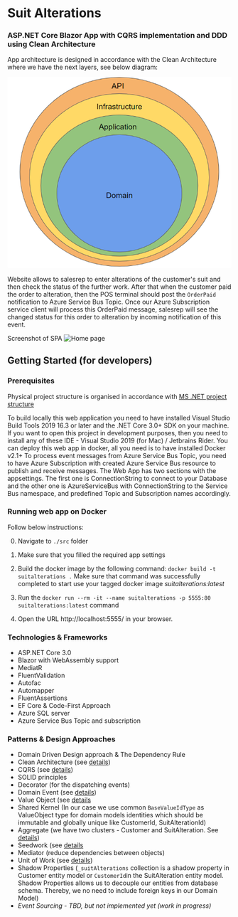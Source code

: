 # Suit Alterations 

### ASP.NET Core Blazor App with CQRS implementation and DDD using Clean Architecture

App architecture is designed in accordance with the Clean Architecture where we have the next layers, see below diagram:

![diagram](https://github.com/beylkhanovdamir/suitalterations/blob/master/app-architecture.png)

Website allows to salesrep to enter alterations of the customer's suit and then check the status of the further work. After that when the customer paid the order to alteration, then the POS terminal should post the `OrderPaid` notification to Azure Service Bus Topic. Once our Azure Subscription service client will process this OrderPaid message, salesrep will see the changed status for this order to alteration by incoming notification of this event.

Screenshot of SPA
![Home page](https://i.imgur.com/cTRQp05.png)

## Getting Started (for developers)

### Prerequisites
Physical project structure is organised in accordance with [MS .NET project structure](https://gist.github.com/davidfowl/ed7564297c61fe9ab814)

To build locally this web application you need to have installed Visual Studio Build Tools 2019 16.3 or later and the .NET Core 3.0+ SDK on your machine. 
If you want to open this project in development purposes, then you need to install any of these IDE - Visual Studio 2019 (for Mac) / Jetbrains Rider.
You can deploy this web app in docker, all you need is to have installed Docker v2.1+ 
To process event messages from Azure Service Bus Topic, you need to have Azure Subscription with created Azure Service Bus resource to publish and receive messages.
The Web App has two sections with the appsettings. The first one is ConnectionString to connect to your Database and the other one is AzureServiceBus with ConnectionString to the Service Bus namespace, and predefined Topic and Subscription names accordingly.

### Running web app on Docker

Follow below instructions:

0. Navigate to `./src` folder 

1. Make sure that you filled the required app settings

2. Build the docker image by the following command: `docker build -t suitalterations .` Make sure that command was successfully completed to start use your tagged docker image *suitalterations:latest*

3. Run the `docker run --rm -it --name suitalterations -p 5555:80 suitalterations:latest` command

4. Open the URL http://localhost:5555/ in your browser.

### Technologies & Frameworks
* ASP.NET Core 3.0
* Blazor with WebAssembly support
* MediatR
* FluentValidation
* Autofac
* Automapper
* FluentAssertions
* EF Core & Code-First Approach
* Azure SQL server
* Azure Service Bus Topic and subscription

### Patterns & Design Approaches
* Domain Driven Design approach & The Dependency Rule
* Clean Architecture (see [details](http://blog.cleancoder.com/uncle-bob/2012/08/13/the-clean-architecture.html))
* CQRS (see [details](https://martinfowler.com/bliki/CQRS.html))
* SOLID principles 
* Decorator (for the dispatching events)
* Domain Event (see [details](https://martinfowler.com/eaaDev/DomainEvent.html))
* Value Object (see [details](https://martinfowler.com/bliki/ValueObject.html)
* Shared Kernel (In our case we use common `BaseValueIdType` as ValueObject type for domain models identities which should be immutable and globally unique like CustomerId, SuitAlterationId)
* Aggregate (we have two clusters - Customer and SuitAlteration. See [details](https://www.martinfowler.com/bliki/DDD_Aggregate.html))
* Seedwork (see [details](https://www.martinfowler.com/bliki/Seedwork.html)
* Mediator (reduce dependencies between objects)
* Unit of Work (see [details](https://www.martinfowler.com/eaaCatalog/unitOfWork.html))
* Shadow Properties (`_suitAlterations` collection is a shadow property in Customer entity model or `CustomerId`in the SuitAlteration entity model. Shadow Properties allows us to decouple our entities from database schema. Thereby, we no need to include foreign keys in our Domain Model)
* _Event Sourcing - TBD, but not implemented yet (work in progress)_
